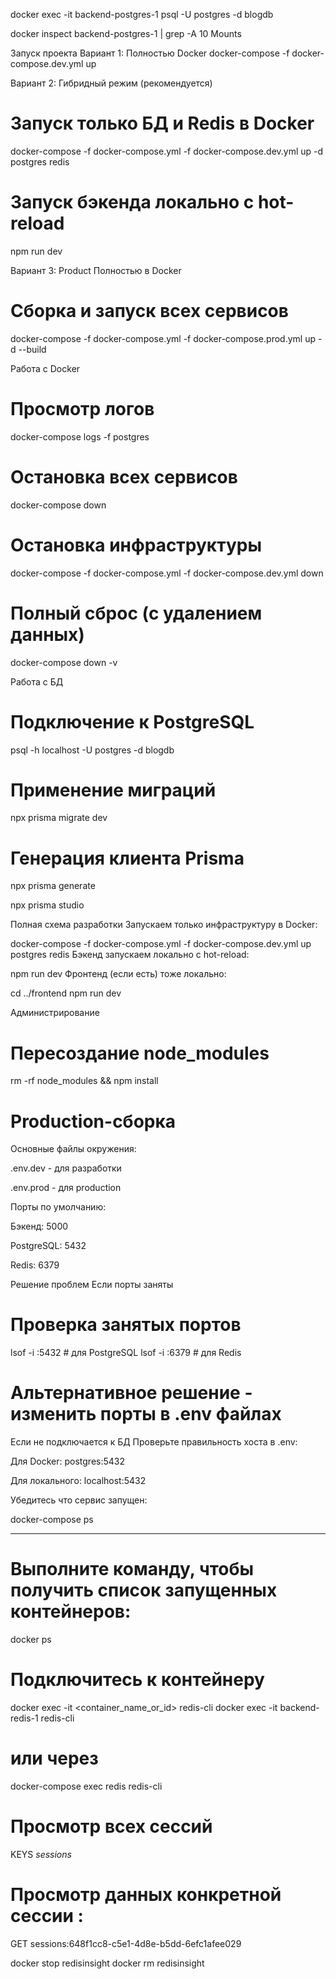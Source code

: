 docker exec -it backend-postgres-1 psql -U postgres -d blogdb


docker inspect backend-postgres-1 | grep -A 10 Mounts

Запуск проекта
Вариант 1: Полностью Docker
docker-compose -f docker-compose.dev.yml up


Вариант 2: Гибридный режим (рекомендуется)
# Запуск только БД и Redis в Docker
docker-compose -f docker-compose.yml -f docker-compose.dev.yml up -d postgres redis
# Запуск бэкенда локально с hot-reload
npm run dev

Вариант 3: Product Полностью в Docker
# Сборка и запуск всех сервисов
docker-compose -f docker-compose.yml -f docker-compose.prod.yml up -d --build


Работа с Docker
# Просмотр логов
docker-compose logs -f postgres

# Остановка всех сервисов
docker-compose down
# Остановка инфраструктуры
docker-compose -f docker-compose.yml -f docker-compose.dev.yml down

# Полный сброс (с удалением данных)
docker-compose down -v

Работа с БД
# Подключение к PostgreSQL
psql -h localhost -U postgres -d blogdb

# Применение миграций
npx prisma migrate dev

# Генерация клиента Prisma
npx prisma generate

npx prisma studio


Полная схема разработки
Запускаем только инфраструктуру в Docker:

docker-compose -f docker-compose.yml -f docker-compose.dev.yml up postgres redis
Бэкенд запускаем локально с hot-reload:

npm run dev
Фронтенд (если есть) тоже локально:

cd ../frontend
npm run dev


Администрирование
# Пересоздание node_modules
rm -rf node_modules && npm install

# Production-сборка
Основные файлы окружения:

.env.dev - для разработки

.env.prod - для production

Порты по умолчанию:

Бэкенд: 5000

PostgreSQL: 5432

Redis: 6379

Решение проблем
Если порты заняты
# Проверка занятых портов
lsof -i :5432 # для PostgreSQL
lsof -i :6379 # для Redis

# Альтернативное решение - изменить порты в .env файлах
Если не подключается к БД
Проверьте правильность хоста в .env:

Для Docker: postgres:5432

Для локального: localhost:5432

Убедитесь что сервис запущен:

docker-compose ps
**********
# Выполните команду, чтобы получить список запущенных контейнеров:
docker ps
# Подключитесь к контейнеру
docker exec -it <container_name_or_id> redis-cli
docker exec -it backend-redis-1 redis-cli
# или через
docker-compose exec redis redis-cli

# Просмотр всех сессий
KEYS *sessions*
# Просмотр данных конкретной сессии :
GET sessions:648f1cc8-c5e1-4d8e-b5dd-6efc1afee029



docker stop redisinsight
docker rm redisinsight
